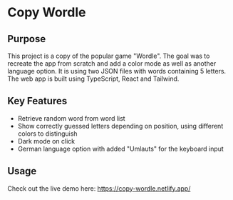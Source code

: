 # Copy Wordle

## Purpose
This project is a copy of the popular game "Wordle". The goal was to recreate the app from scratch and add a color mode as well as another language option.
It is using two JSON files with words containing 5 letters.
The web app is built using TypeScript, React and Tailwind. 

## Key Features
- Retrieve random word from word list
- Show correctly guessed letters depending on position, using different colors to distinguish 
- Dark mode on click
- German language option with added "Umlauts" for the keyboard input

## Usage
Check out the live demo here: https://copy-wordle.netlify.app/
